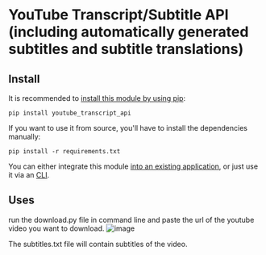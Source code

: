 
# YouTube Transcript/Subtitle API (including automatically generated subtitles and subtitle translations)  

## Install

It is recommended to [install this module by using pip](https://pypi.org/project/youtube-transcript-api/):

```
pip install youtube_transcript_api
```

If you want to use it from source, you'll have to install the dependencies manually:

```
pip install -r requirements.txt
```

You can either integrate this module [into an existing application](#api), or just use it via an [CLI](#cli).

## Uses 
run the download.py file in command line and paste the url of the youtube video you want to download.
![image](https://user-images.githubusercontent.com/50907565/204422678-33687356-7639-44cd-b18a-bd1720d054be.png)

The subtitles.txt file will contain subtitles of the video.

